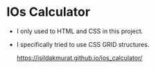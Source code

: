 # IOs Calculator

- I only used to HTML and CSS in this project.
- I specifically tried to use CSS GRID structures.

  https://isildakmurat.github.io/ios_calculator/
